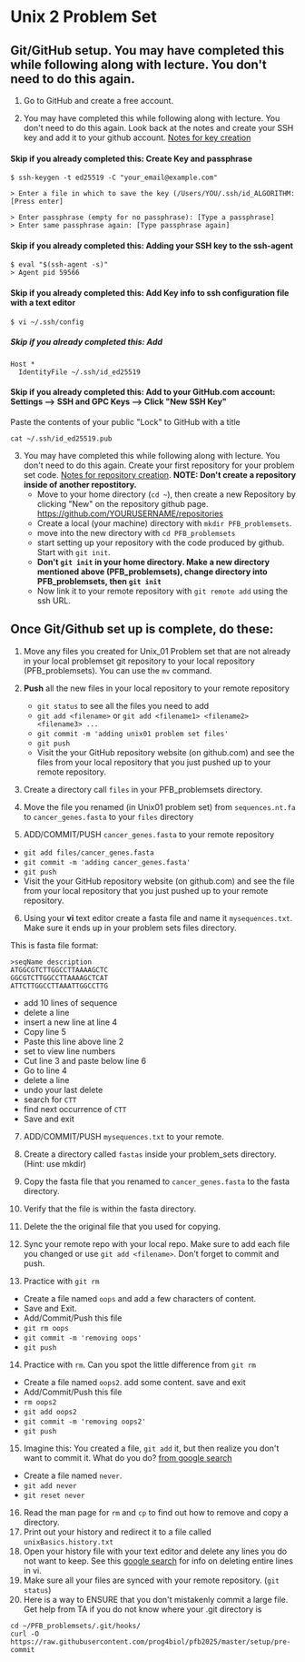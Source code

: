 # Unix 2 Problem Set

## Git/GitHub setup.  You may have completed this while following along with lecture. You don't need to do this again.

1. Go to GitHub and create a free account.

2. You may have completed this while following along with lecture. You don't need to do this again. Look back at the notes and create your SSH key and add it to your github account.
   [Notes for key creation](https://github.com/prog4biol/pfb2025/blob/master/unix.md#generating-a-new-ssh-key)
 
 #### Skip if you already completed this: Create Key and passphrase
```
$ ssh-keygen -t ed25519 -C "your_email@example.com"
```

```
> Enter a file in which to save the key (/Users/YOU/.ssh/id_ALGORITHM: [Press enter]
```

```
> Enter passphrase (empty for no passphrase): [Type a passphrase]
> Enter same passphrase again: [Type passphrase again]
```

#### Skip if you already completed this:  Adding your SSH key to the ssh-agent
```
$ eval "$(ssh-agent -s)"
> Agent pid 59566
```

#### Skip if you already completed this:  Add Key info to ssh configuration file with a text editor
```
$ vi ~/.ssh/config
```
##### Skip if you already completed this:  Add
```
Host *
  IdentityFile ~/.ssh/id_ed25519
```

#### Skip if you already completed this:  Add to your GitHub.com account: Settings --> SSH and GPC Keys --> Click "New SSH Key"
Paste the contents of your public "Lock" to GitHub with a title
```
cat ~/.ssh/id_ed25519.pub
```

3. You may have completed this while following along with lecture. You don't need to do this again.
   Create your first repository for your problem set code. [Notes for repository creation](https://github.com/prog4biol/pfb2025/blob/master/unix.md#git-for-beginners).
   **NOTE: Don't create a repository inside of another repostitory.**
   - Move to your home directory (`cd ~`), then create a new Repository by clicking "New" on the repository github page. https://github.com/YOURUSERNAME/repositories 
   - Create a local (your machine) directory with `mkdir PFB_problemsets`.  
   - move into the new directory with `cd PFB_problemsets` 
   - start setting up your repository with the code produced by github. Start with `git init`. 
   - **Don't `git init` in your home directory. Make a new directory mentioned above (PFB_problemsets), change directory into PFB_problemsets, then `git init`** 
   - Now link it to your remote repository with `git remote add` using the ssh URL.
   
## Once Git/Github set up is complete, do these:

1. Move any files you created for Unix_01 Problem set that are not already in your local problemset git repository to your local repository (PFB_problemsets). You can use the `mv` command.

2. **Push** all the new files in your local repository to your remote repository
   - `git status` to see all the files you need to add
   - `git add <filename>`  or  `git add <filename1> <filename2> <filename3> ...`  
   - `git commit -m 'adding unix01 problem set files'`
   - `git push`
   - Visit the your GitHub repository website (on github.com) and see the files from your local repository that you just pushed up to your remote repository.



3. Create a directory call `files` in your PFB_problemsets directory. 

4. Move the file you renamed (in Unix01 problem set) from `sequences.nt.fa` to `cancer_genes.fasta` to your `files` directory

5. ADD/COMMIT/PUSH `cancer_genes.fasta` to your remote repository
  - `git add files/cancer_genes.fasta`
  - `git commit -m 'adding cancer_genes.fasta'`
  - `git push`
  - Visit the your GitHub repository website (on github.com) and see the file from your local repository that you just pushed up to your remote repository.

6. Using your **vi** text editor create a fasta file and name it `mysequences.txt`. Make sure it ends up in your problem sets files directory.

This is fasta file format:
```
>seqName description
ATGGCGTCTTGGCCTTAAAAGCTC
GGCGTCTTGGCCTTAAAAGCTCAT
ATTCTTGGCCTTAAATTGGCCTTG
```
  - add 10 lines of sequence
  - delete a line
  - insert a new line at line 4
  - Copy line 5
  - Paste this line above line 2
  - set to view line numbers
  - Cut line 3 and paste below line 6
  - Go to line 4
  - delete a line
  - undo your last delete
  - search for `CTT`
  - find next occurrence of `CTT`
  - Save and exit


7. ADD/COMMIT/PUSH `mysequences.txt` to your remote.


8. Create a directory called `fastas` inside your problem_sets directory.     (Hint: use mkdir)
9. Copy the fasta file that you renamed to `cancer_genes.fasta` to the fasta directory.
10. Verify that the file is within the fasta directory.  
11. Delete the the original file that you used for copying.  
12. Sync your remote repo with your local repo. Make sure to add each file you changed or use `git add <filename>`. Don't forget to commit and push.
13. Practice with `git rm`
  - Create a file named `oops` and add a few characters of content.
  - Save and Exit. 
  - Add/Commit/Push this file 
  - `git rm oops` 
  - `git commit -m 'removing oops'`
  - `git push`
14. Practice with `rm`. Can you spot the little difference from `git rm`
  - Create a file named `oops2`. add some content. save and exit
  - Add/Commit/Push this file
  - `rm oops2`
  - `git add oops2`
  - `git commit -m 'removing oops2'`
  - `git push`
15. Imagine this: You created a file, `git add` it, but then realize you don't want to commit it. What do you do? [from google search](https://stackoverflow.com/questions/348170/how-do-i-undo-git-add-before-commit)
  - Create a file named `never`. 
  - `git add never`
  - `git reset never`
16. Read the man page for `rm` and `cp` to find out how to remove and copy a directory.
17. Print out your history and redirect it to a file called `unixBasics.history.txt`
18. Open your history file with your text editor and delete any lines you do not want to keep. See this [google search](https://www.google.com/search?rlz=1C5CHFA_enUS596US596&q=vi+delete+entire+line&oq=vi+delete+entire+line&gs_l=psy-ab.3..0j0i5i30k1.28765.29854.0.30351.7.6.0.0.0.0.186.526.0j3.3.0....0...1.1.64.psy-ab..5.2.362...0i13k1j0i7i5i30k1.0.Ub2zfH_lp_o) for info on deleting entire lines in vi.
19. Make sure all your files are synced with your remote repository. (`git status`)
20. Here is a way to ENSURE that you don't mistakenly commit a large file. Get help from TA if you do not know where your .git directory is
```
cd ~/PFB_problemsets/.git/hooks/
curl -O https://raw.githubusercontent.com/prog4biol/pfb2025/master/setup/pre-commit
```
